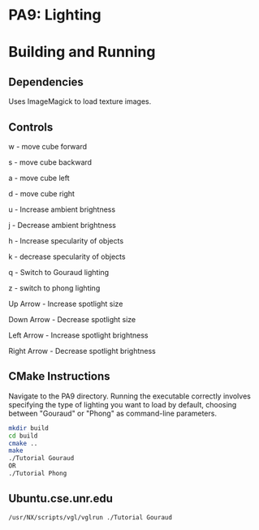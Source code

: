 # PA9: Lighting

# Building and Running

## Dependencies
Uses ImageMagick to load texture images.

## Controls

w - move cube forward

s - move cube backward

a - move cube left

d - move cube right

u - Increase ambient brightness

j - Decrease ambient brightness

h - Increase specularity of objects

k - decrease specularity of objects

q - Switch to Gouraud lighting

z - switch to phong lighting

Up Arrow - Increase spotlight size

Down Arrow - Decrease spotlight size

Left Arrow - Increase spotlight brightness

Right Arrow - Decrease spotlight brightness

## CMake Instructions
Navigate to the PA9 directory. Running the executable correctly involves specifying
the type of lighting you want to load by default, choosing between "Gouraud" or
"Phong" as command-line parameters. 

```bash
mkdir build
cd build
cmake ..
make
./Tutorial Gouraud 
OR
./Tutorial Phong 
```


## Ubuntu.cse.unr.edu
```bash
/usr/NX/scripts/vgl/vglrun ./Tutorial Gouraud 
```
